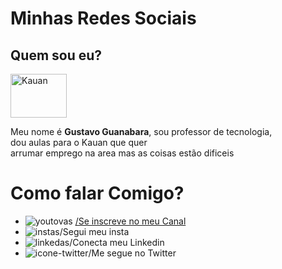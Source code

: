 <!DOCTYPE html>
<html lang="pt--br">
<head>
    <meta charset="UTF-8">
    <meta http-equiv="X-UA-Compatible" content="IE=edge">
    <meta name="viewport" content="width=device-width, initial-scale=1.0">
    <title>Social</title>
</head>
<body>
    <h1>Minhas Redes Sociais</h1>
    <h2>Quem sou eu?</h2>
  <img align="center" alt="Kauan" height="70" width="90" src="https://user-images.githubusercontent.com/102335585/166129707-9fdf0a34-c6d2-459c-9568-3160a58a61e4.png">
    <p>Meu nome é <b>Gustavo Guanabara</b>, sou professor de 
        tecnologia,<br> dou aulas para o Kauan
        que quer <br> arrumar emprego na area 
        mas as coisas estão
        dificeis</p>
        <h1>Como falar Comigo?</h1>
        <ul>
           <li><img src="youtovas.png" alt="youtovas"> <a href="https://www.youtube.com/watch?v=suL56Mdx22Y&list=PLHz_AreHm4dkZ9-atkcmcBaMZdmLHft8n&index=30"
            > /Se inscreve no meu Canal</a></li>
           <li><img src="insta.png" alt="instas">/Segui meu insta</li>
           <li><img src="linkedas.png" alt="linkedas">/Conecta meu Linkedin</li>
           <li><img src="icone-twitter.png" alt="icone-twitter">/Me segue no Twitter</li>
        </ul>
</body>
</html>
